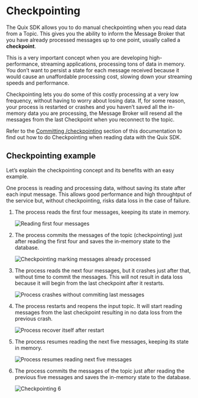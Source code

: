 # Checkpointing

The Quix SDK allows you to do manual checkpointing when you read data from a Topic. This gives you the ability to inform the Message Broker that you have already processed messages up to one point, usually called a **checkpoint**.

This is a very important concept when you are developing high-performance, streaming applications, processing tons of data in memory. You don’t want to persist a state for each message received because it would cause an unaffordable processing cost, slowing down your streaming speeds and performance.

Checkpointing lets you do some of this costly processing at a very low frequency, without having to worry about losing data. If, for some reason, your process is restarted or crashes and you haven’t saved all the in-memory data you are processing, the Message Broker will resend all the messages from the last Checkpoint when you reconnect to the topic.

Refer to the [Committing /checkpointing](/sdk/read/#committing-checkpointing) section of this documentation to find out how to do Checkpointing when reading data with the Quix SDK.

## Checkpointing example

Let’s explain the checkpointing concept and its benefits with an easy example.

One process is reading and processing data, without saving its state after each input message. This allows good performance and high throughtput of the service but, without checkpointing, risks data loss in the case of failure.

1.  The process reads the first four messages, keeping its state in memory.
    
    ![Reading first four messages](../images/Checkpointing1.png)

2.  The process commits the messages of the topic (checkpointing) just after reading the first four and saves the in-memory state to the database.
    
    ![Checkpointing marking messages already processed](../images/Checkpointing2.png)

3.  The process reads the next four messages, but it crashes just after that, without time to commit the messages. This will not result in data loss because it will begin from the last checkpoint after it restarts.
    
    ![Process crashes without commiting last messages](../images/Checkpointing3.png)

4.  The process restarts and reopens the input topic. It will start reading messages from the last checkpoint resulting in no data loss from the previous crash.
    
    ![Process recover itself after restart](../images/Checkpointing4.png)

5.  The process resumes reading the next five messages, keeping its state in memory.
    
    ![Process resumes reading next five messages](../images/Checkpointing5.png)

6.  The process commits the messages of the topic just after reading the previous five messages and saves the in-memory state to the database.
    
    ![Checkpointing 6](../images/Checkpointing6.png)
